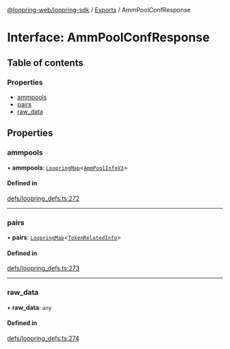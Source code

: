 [@loopring-web/loopring-sdk](../README.md) / [Exports](../modules.md) / AmmPoolConfResponse

# Interface: AmmPoolConfResponse

## Table of contents

### Properties

- [ammpools](AmmPoolConfResponse.md#ammpools)
- [pairs](AmmPoolConfResponse.md#pairs)
- [raw\_data](AmmPoolConfResponse.md#raw_data)

## Properties

### ammpools

• **ammpools**: [`LoopringMap`](LoopringMap.md)<[`AmmPoolInfoV3`](AmmPoolInfoV3.md)\>

#### Defined in

[defs/loopring_defs.ts:272](https://github.com/Loopring/loopring_sdk/blob/a4b843d/src/defs/loopring_defs.ts#L272)

___

### pairs

• **pairs**: [`LoopringMap`](LoopringMap.md)<[`TokenRelatedInfo`](TokenRelatedInfo.md)\>

#### Defined in

[defs/loopring_defs.ts:273](https://github.com/Loopring/loopring_sdk/blob/a4b843d/src/defs/loopring_defs.ts#L273)

___

### raw\_data

• **raw\_data**: `any`

#### Defined in

[defs/loopring_defs.ts:274](https://github.com/Loopring/loopring_sdk/blob/a4b843d/src/defs/loopring_defs.ts#L274)
